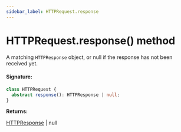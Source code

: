 ```yaml
---
sidebar_label: HTTPRequest.response
---
```


# HTTPRequest.response() method

A matching `HTTPResponse` object, or null if the response has not been received yet.

#### Signature:

```typescript
class HTTPRequest {
  abstract response(): HTTPResponse | null;
}
```

**Returns:**

[HTTPResponse](./puppeteer.httpresponse.md) \| null
